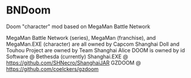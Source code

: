 # BNDoom
Doom "character" mod based on MegaMan Battle Network

MegaMan Battle Network (series), MegaMan (franchise), and MegaMan.EXE (character) are all owned by Capcom
Shanghai Doll and Touhou Project are owned by Team Shanghai Alice
DOOM is owned by id Software @ Bethesda (currently)
Shanghai.EXE @ https://github.com/SHNecro/ShanghaiJAR
GZDOOM @ https://github.com/coelckers/gzdoom
